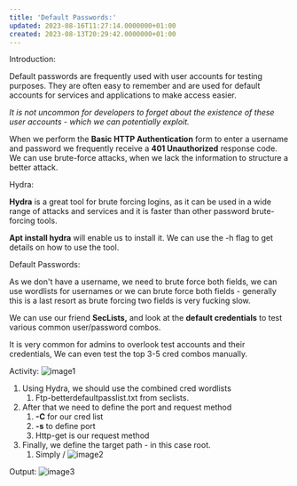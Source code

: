 ```yaml
---
title: 'Default Passwords:'
updated: 2023-08-16T11:27:14.0000000+01:00
created: 2023-08-13T20:29:42.0000000+01:00
---
```


Introduction:

Default passwords are frequently used with user accounts for testing purposes. They are often easy to remember and are used for default accounts for services and applications to make access easier.

*It is not uncommon for developers to forget about the existence of these user accounts - which we can potentially exploit.*

When we perform the **Basic HTTP Authentication** form to enter a username and password we frequently receive a **401 Unauthorized** response code. We can use brute-force attacks, when we lack the information to structure a better attack.

Hydra:

**Hydra** is a great tool for brute forcing logins, as it can be used in a wide range of attacks and services and it is faster than other password brute-forcing tools.

**Apt install hydra** will enable us to install it. We can use the -h flag to get details on how to use the tool.

Default Passwords:

As we don't have a username, we need to brute force both fields, we can use wordlists for usernames or we can brute force both fields - generally this is a last resort as brute forcing two fields is very fucking slow.

We can use our friend **SecLists,** and look at the **default credentials** to test various common user/password combos.

It is very common for admins to overlook test accounts and their credentials, We can even test the top 3-5 cred combos manually.

Activity:
![image1](../../../../_resources/image1-181.png)

1.  Using Hydra, we should use the combined cred wordlists
    1.  Ftp-betterdefaultpasslist.txt from seclists.
2.  After that we need to define the port and request method
    1.  **-C** for our cred list
    2.  **-s** to define port
    3.  Http-get is our request method
3.  Finally, we define the target path - in this case root.
    1.  Simply /
![image2](../../../../_resources/image2-149.png)

Output:
![image3](../../../../_resources/image3-115.png)

